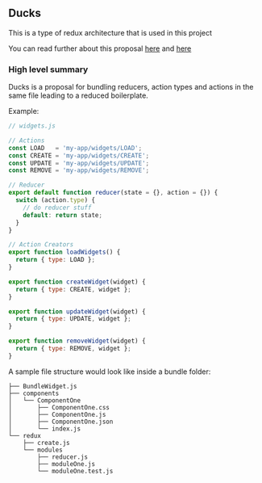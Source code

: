 ## Ducks

This is a type of redux architecture that is used in this project

You can read further about this proposal [here](https://github.com/erikras/ducks-modular-redux) and [here](https://hackernoon.com/my-journey-toward-a-maintainable-project-structure-for-react-redux-b05dfd999b5#.b2zwyfqdn)

### High level summary 

Ducks is a proposal for bundling reducers, action types and actions in the same file leading to a reduced boilerplate.

Example:
```js
// widgets.js

// Actions
const LOAD   = 'my-app/widgets/LOAD';
const CREATE = 'my-app/widgets/CREATE';
const UPDATE = 'my-app/widgets/UPDATE';
const REMOVE = 'my-app/widgets/REMOVE';

// Reducer
export default function reducer(state = {}, action = {}) {
  switch (action.type) {
    // do reducer stuff
    default: return state;
  }
}

// Action Creators
export function loadWidgets() {
  return { type: LOAD };
}

export function createWidget(widget) {
  return { type: CREATE, widget };
}

export function updateWidget(widget) {
  return { type: UPDATE, widget };
}

export function removeWidget(widget) {
  return { type: REMOVE, widget };
}
```

A sample file structure would look like inside a bundle folder:

```
├── BundleWidget.js
├── components
│   └── ComponentOne
│       ├── ComponentOne.css
│       ├── ComponentOne.js
│       ├── ComponentOne.json
│       └── index.js
└── redux
    ├── create.js
    └── modules
        ├── reducer.js
        ├── moduleOne.js
        └── moduleOne.test.js
```